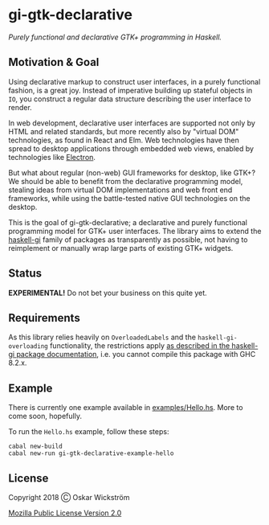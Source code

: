 # gi-gtk-declarative

*Purely functional and declarative GTK+ programming in Haskell.*

## Motivation & Goal

Using declarative markup to construct user interfaces, in a purely
functional fashion, is a great joy. Instead of imperative building up
stateful objects in `IO`, you construct a regular data structure
describing the user interface to render.

In web development, declarative user interfaces are supported not only
by HTML and related standards, but more recently also by "virtual DOM"
technologies, as found in React and Elm. Web technologies have then
spread to desktop applications through embedded web views, enabled by
technologies like [Electron](https://electronjs.org/).

But what about regular (non-web) GUI frameworks for desktop, like
GTK+? We should be able to benefit from the declarative programming
model, stealing ideas from virtual DOM implementations and web front
end frameworks, while using the battle-tested native GUI technologies
on the desktop.

This is the goal of gi-gtk-declarative; a declarative and purely
functional programming model for GTK+ user interfaces. The library
aims to extend the
[haskell-gi](https://github.com/haskell-gi/haskell-gi) family of
packages as transparently as possible, not having to reimplement or
manually wrap large parts of existing GTK+ widgets.

## Status

**EXPERIMENTAL!** Do not bet your business on this quite yet.

## Requirements

As this library relies heavily on `OverloadedLabels` and the
`haskell-gi-overloading` functionality, the restrictions apply [as
described in the haskell-gi package
documentation](https://github.com/haskell-gi/haskell-gi), i.e. you
cannot compile this package with GHC 8.2.x.

## Example

There is currently one example available in
[examples/Hello.hs](examples/Hello.hs). More to come soon, hopefully.

To run the `Hello.hs` example, follow these steps:

``` shell
cabal new-build
cabal new-run gi-gtk-declarative-example-hello
```

## License

Copyright 2018 Ⓒ Oskar Wickström

[Mozilla Public License Version 2.0](LICENSE)
